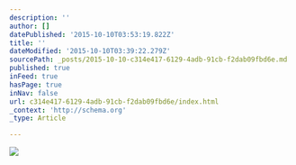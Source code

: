 ```yaml
---
description: ''
author: []
datePublished: '2015-10-10T03:53:19.822Z'
title: ''
dateModified: '2015-10-10T03:39:22.279Z'
sourcePath: _posts/2015-10-10-c314e417-6129-4adb-91cb-f2dab09fbd6e.md
published: true
inFeed: true
hasPage: true
inNav: false
url: c314e417-6129-4adb-91cb-f2dab09fbd6e/index.html
_context: 'http://schema.org'
_type: Article

---
```

![](https://the-grid-user-content.s3-us-west-2.amazonaws.com/f5821010-7c93-4939-844b-4ddb81693170.png)
